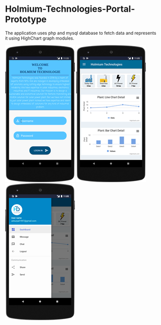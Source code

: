 # Holmium-Technologies-Portal-Prototype
The application uses php and mysql database to fetch data and represents it using HighChart graph modules.

![](image/device-2019-07-20-230412.png)
![](image/device-2019-07-20-230511.png)
![](image/device-2019-07-20-230546.png)
